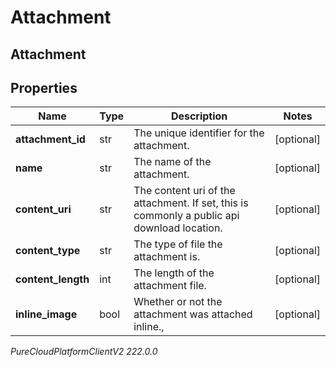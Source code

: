 # Attachment

## Attachment

## Properties

|Name | Type | Description | Notes|
|------------ | ------------- | ------------- | -------------|
| **attachment_id** | str | The unique identifier for the attachment. | [optional] |
| **name** | str | The name of the attachment. | [optional] |
| **content_uri** | str | The content uri of the attachment. If set, this is commonly a public api download location. | [optional] |
| **content_type** | str | The type of file the attachment is. | [optional] |
| **content_length** | int | The length of the attachment file. | [optional] |
| **inline_image** | bool | Whether or not the attachment was attached inline., | [optional] |



_PureCloudPlatformClientV2 222.0.0_
